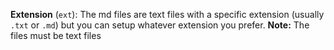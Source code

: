 **Extension** (`ext`): The md files are text files with a specific extension (usually `.txt` or `.md`) but you can setup whatever extension you prefer. 
**Note:** The files must be text files 